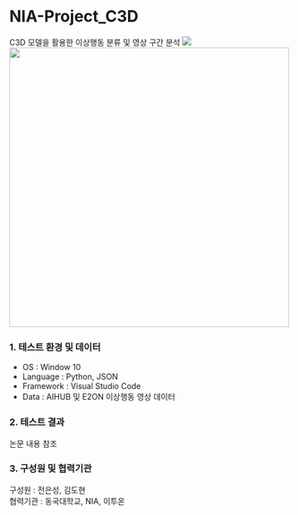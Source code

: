 # NIA-Project_C3D
C3D 모델을 활용한 이상행동 분류 및 영상 구간 분석
<img src="https://user-images.githubusercontent.com/71426985/164933248-29a83892-82b5-4c00-8135-b5984753ae18.png">
<img width="500" src="https://user-images.githubusercontent.com/71426985/164933995-5dc928a3-6c28-49ca-a2e2-682004d67bea.png">
<h3>1. 테스트 환경 및 데이터</h3>
<ul>
  <li>OS : Window 10</li>
  <li>Language : Python, JSON</li>
  <li>Framework : Visual Studio Code</li>
  <li>Data : AIHUB 및 E2ON 이상행동 영상 데이터</li>
</ul>
<h3>2. 테스트 결과</h3>
논문 내용 참조
<h3>3. 구성원 및 협력기관</h3>
구성원 : 전은성, 김도현<br>
협력기관 : 동국대학교, NIA, 이투온

